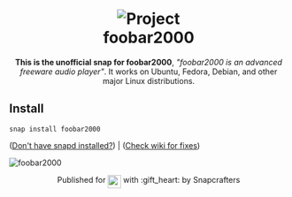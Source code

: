 <h1 align="center">
  <img src="https://dashboard.snapcraft.io/site_media/appmedia/2018/01/icon_EP5Lbfu.png?raw=true" alt="Project">
  <br />
  foobar2000
</h1>

<p align="center"><b>This is the unofficial snap for foobar2000</b>, <i>"foobar2000 is an advanced freeware audio player"</i>. It works on Ubuntu, Fedora, Debian, and other major Linux
distributions.</p>

<!-- Uncomment and modify this when you are provided a build status badge
<p align="center">
<a href="https://build.snapcraft.io/user/snapcrafters/fork-and-rename-me"><img src="https://build.snapcraft.io/badge/snapcrafters/fork-and-rename-me.svg" alt="Snap Status"></a>
</p>
-->

## Install

    snap install foobar2000

([Don't have snapd installed?](https://snapcraft.io/docs/core/install)) | ([Check wiki for fixes](https://github.com/mmtrt/foobar2000/wiki))

![foobar2000](screenshot.png?raw=true "foobar2000")

<p align="center">Published for <img src="http://anything.codes/slack-emoji-for-techies/emoji/tux.png" align="top" width="24" /> with :gift_heart: by Snapcrafters</p>

